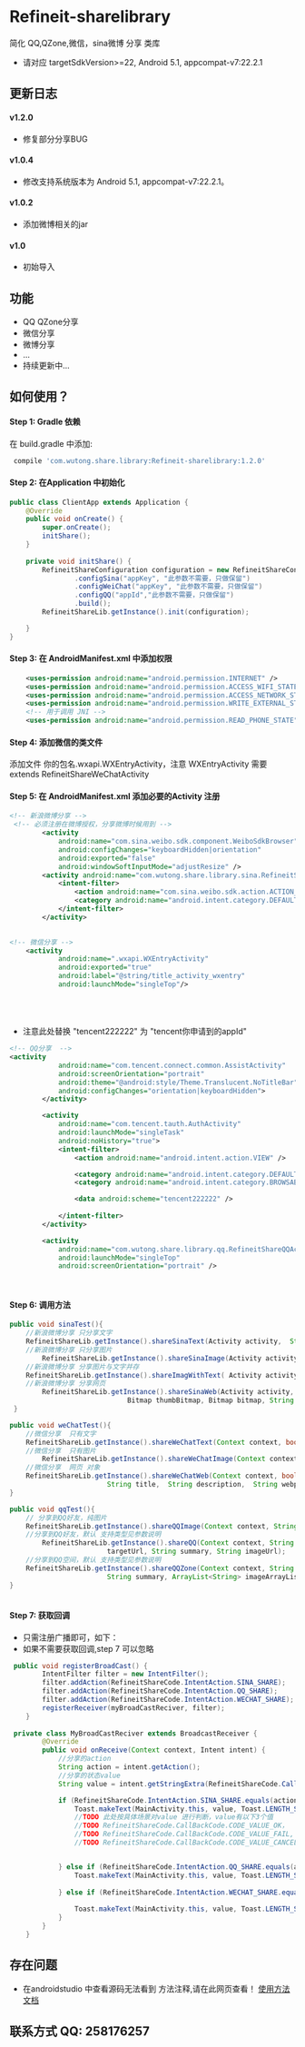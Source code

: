 # Refineit-sharelibrary

简化 QQ,QZone,微信，sina微博 分享 类库
- 请对应 targetSdkVersion>=22, Android 5.1, appcompat-v7:22.2.1

## 更新日志
#### v1.2.0

- 修复部分分享BUG
#### v1.0.4

- 修改支持系统版本为 Android 5.1, appcompat-v7:22.2.1。

#### v1.0.2

- 添加微博相关的jar
#### v1.0

- 初始导入

## 功能

- QQ QZone分享 
- 微信分享
- 微博分享
- ...
- 持续更新中...


## 如何使用？


#### Step 1: Gradle  依赖

在 build.gradle 中添加:

```groovy
 compile 'com.wutong.share.library:Refineit-sharelibrary:1.2.0'
```

#### Step 2: 在Application 中初始化

```java
public class ClientApp extends Application {
    @Override
    public void onCreate() {
        super.onCreate();
        initShare();
    }
    
    private void initShare() {
        RefineitShareConfiguration configuration = new RefineitShareConfiguration.Builder(this)
                .configSina("appKey", "此参数不需要，只做保留")
                .configWeiChat("appKey", "此参数不需要，只做保留")
                .configQQ("appId","此参数不需要，只做保留")
                .build();
        RefineitShareLib.getInstance().init(configuration);

    }
}

```

#### Step 3: 在 AndroidManifest.xml 中添加权限

```xml
    <uses-permission android:name="android.permission.INTERNET" />
    <uses-permission android:name="android.permission.ACCESS_WIFI_STATE" />
    <uses-permission android:name="android.permission.ACCESS_NETWORK_STATE" />
    <uses-permission android:name="android.permission.WRITE_EXTERNAL_STORAGE" />
    <!-- 用于调用 JNI -->
    <uses-permission android:name="android.permission.READ_PHONE_STATE" />
```

#### Step 4: 添加微信的类文件
添加文件  你的包名.wxapi.WXEntryActivity，注意 WXEntryActivity 需要  extends RefineitShareWeChatActivity 

#### Step 5: 在 AndroidManifest.xml 添加必要的Activity 注册

```xml
<!-- 新浪微博分享 -->
 <!-- 必须注册在微博授权，分享微博时候用到 -->
        <activity
            android:name="com.sina.weibo.sdk.component.WeiboSdkBrowser"
            android:configChanges="keyboardHidden|orientation"
            android:exported="false"
            android:windowSoftInputMode="adjustResize" />
        <activity android:name="com.wutong.share.library.sina.RefineitShareSinaActivity">
            <intent-filter>
                <action android:name="com.sina.weibo.sdk.action.ACTION_SDK_REQ_ACTIVITY" />
                <category android:name="android.intent.category.DEFAULT" />
            </intent-filter>
        </activity>
 
```

```xml
<!-- 微信分享 -->
    <activity
            android:name=".wxapi.WXEntryActivity"
            android:exported="true"
            android:label="@string/title_activity_wxentry"
            android:launchMode="singleTop"/>
		
		
 
```
#### 
- 注意此处替换 "tencent222222" 为  "tencent你申请到的appId"
```xml
<!-- QQ分享  -->
<activity
            android:name="com.tencent.connect.common.AssistActivity"
            android:screenOrientation="portrait"
            android:theme="@android:style/Theme.Translucent.NoTitleBar"
            android:configChanges="orientation|keyboardHidden">
        </activity>

        <activity
            android:name="com.tencent.tauth.AuthActivity"
            android:launchMode="singleTask"
            android:noHistory="true">
            <intent-filter>
                <action android:name="android.intent.action.VIEW" />

                <category android:name="android.intent.category.DEFAULT" />
                <category android:name="android.intent.category.BROWSABLE" />

                <data android:scheme="tencent222222" />
          
            </intent-filter>
        </activity>

        <activity
            android:name="com.wutong.share.library.qq.RefineitShareQQActivity"
            android:launchMode="singleTop"
            android:screenOrientation="portrait" />
		
 
```


#### Step 6: 调用方法
```java
public void sinaTest(){
	//新浪微博分享 只分享文字
	RefineitShareLib.getInstance().shareSinaText(Activity activity,  String content);
	//新浪微博分享 只分享图片
        RefineitShareLib.getInstance().shareSinaImage(Activity activity, Bitmap bitmap);
	//新浪微博分享 分享图片与文字并存
	RefineitShareLib.getInstance().shareImagWithText( Activity activity,  String content, Bitmap bitmap);
	//新浪微博分享 分享网页
        RefineitShareLib.getInstance().shareSinaWeb(Activity activity,  String title,  String description,
                             Bitmap thumbBitmap, Bitmap bitmap, String actionUrl);
 }      
```
```java
public void weChatTest(){
	//微信分享  只有文字
	RefineitShareLib.getInstance().shareWeChatText(Context context, boolean isFriendCircle,  String title) ;
	//微信分享  只有图片
        RefineitShareLib.getInstance().shareWeChatImage(Context context,boolean isFriendCircle, Bitmap bitmap);
	//微信分享  网页 对象
	RefineitShareLib.getInstance().shareWeChatWeb(Context context, boolean isFriendCircle, 
						String title,  String description,  String webpageUrl,Bitmap thumbBitmap);
}		
```
```java
public void qqTest(){
	// 分享到QQ好友，纯图片
	RefineitShareLib.getInstance().shareQQImage(Context context, String localPath) ;
	//分享到QQ好友，默认 支持类型见参数说明
        RefineitShareLib.getInstance().shareQQ(Context context, String title, String 
						targetUrl, String summary, String imageUrl);
	//分享到QQ空间，默认 支持类型见参数说明
	RefineitShareLib.getInstance().shareQQZone(Context context, String title, String targetUrl, 
						String summary, ArrayList<String> imageArrayList);
}
		
```      
#### Step 7: 获取回调
- 只需注册广播即可，如下：
- 如果不需要获取回调,step 7 可以忽略

```java
 public void registerBroadCast() {
        IntentFilter filter = new IntentFilter();
        filter.addAction(RefineitShareCode.IntentAction.SINA_SHARE);
        filter.addAction(RefineitShareCode.IntentAction.QQ_SHARE);
        filter.addAction(RefineitShareCode.IntentAction.WECHAT_SHARE);
        registerReceiver(myBroadCastReciver, filter);
    }
    
 private class MyBroadCastReciver extends BroadcastReceiver {
        @Override
        public void onReceive(Context context, Intent intent) {
            //分享的action
            String action = intent.getAction();
            //分享的状态value
            String value = intent.getStringExtra(RefineitShareCode.CallBackCode.CODE_KEY);

            if (RefineitShareCode.IntentAction.SINA_SHARE.equals(action)) {
                Toast.makeText(MainActivity.this, value, Toast.LENGTH_SHORT).show();
                //TODO 此处按具体场景对value 进行判断，value有以下3个值
                //TODO RefineitShareCode.CallBackCode.CODE_VALUE_OK，
                //TODO RefineitShareCode.CallBackCode.CODE_VALUE_FAIL,
                //TODO RefineitShareCode.CallBackCode.CODE_VALUE_CANCEL


            } else if (RefineitShareCode.IntentAction.QQ_SHARE.equals(action)) {
                Toast.makeText(MainActivity.this, value, Toast.LENGTH_SHORT).show();
                
            } else if (RefineitShareCode.IntentAction.WECHAT_SHARE.equals(action)) {
            
                Toast.makeText(MainActivity.this, value, Toast.LENGTH_SHORT).show();
            }
        }
    }
```  

 

## 存在问题
- 在androidstudio 中查看源码无法看到 方法注释,请在此网页查看！ [使用方法文档](https://github.com/mw258176257/wutong-sharelibrary/blob/master/sharelibrary/src/main/java/com/wutong/share/library/RefineitShareLib.java) 



## 联系方式 QQ: 258176257
